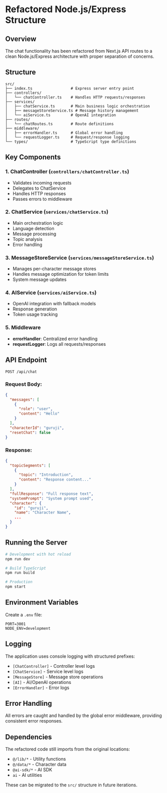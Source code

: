 # Refactored Node.js/Express Structure

## Overview
The chat functionality has been refactored from Next.js API routes to a clean Node.js/Express architecture with proper separation of concerns.

## Structure

```
src/
├── index.ts                 # Express server entry point
├── controllers/
│   └── chatController.ts    # Handles HTTP requests/responses
├── services/
│   ├── chatService.ts       # Main business logic orchestration
│   ├── messageStoreService.ts # Message history management
│   └── aiService.ts         # OpenAI integration
├── routes/
│   └── chatRoutes.ts        # Route definitions
├── middleware/
│   ├── errorHandler.ts      # Global error handling
│   └── requestLogger.ts     # Request/response logging
└── types/                   # TypeScript type definitions
```

## Key Components

### 1. **ChatController** (`controllers/chatController.ts`)
- Validates incoming requests
- Delegates to ChatService
- Handles HTTP responses
- Passes errors to middleware

### 2. **ChatService** (`services/chatService.ts`)
- Main orchestration logic
- Language detection
- Message processing
- Topic analysis
- Error handling

### 3. **MessageStoreService** (`services/messageStoreService.ts`)
- Manages per-character message stores
- Handles message optimization for token limits
- System message updates

### 4. **AIService** (`services/aiService.ts`)
- OpenAI integration with fallback models
- Response generation
- Token usage tracking

### 5. **Middleware**
- **errorHandler**: Centralized error handling
- **requestLogger**: Logs all requests/responses

## API Endpoint

```
POST /api/chat
```

### Request Body:
```json
{
  "messages": [
    {
      "role": "user",
      "content": "Hello"
    }
  ],
  "characterId": "guruji",
  "resetChat": false
}
```

### Response:
```json
{
  "topicSegments": [
    {
      "topic": "Introduction",
      "content": "Response content..."
    }
  ],
  "fullResponse": "Full response text",
  "systemPrompt": "System prompt used",
  "character": {
    "id": "guruji",
    "name": "Character Name",
    ...
  }
}
```

## Running the Server

```bash
# Development with hot reload
npm run dev

# Build TypeScript
npm run build

# Production
npm start
```

## Environment Variables

Create a `.env` file:
```
PORT=3001
NODE_ENV=development
```

## Logging

The application uses console logging with structured prefixes:
- `[ChatController]` - Controller level logs
- `[ChatService]` - Service level logs
- `[MessageStore]` - Message store operations
- `[AI]` - AI/OpenAI operations
- `[ErrorHandler]` - Error logs

## Error Handling

All errors are caught and handled by the global error middleware, providing consistent error responses.

## Dependencies

The refactored code still imports from the original locations:
- `@/lib/*` - Utility functions
- `@/data/*` - Character data
- `@ai-sdk/*` - AI SDK
- `ai` - AI utilities

These can be migrated to the `src/` structure in future iterations. 